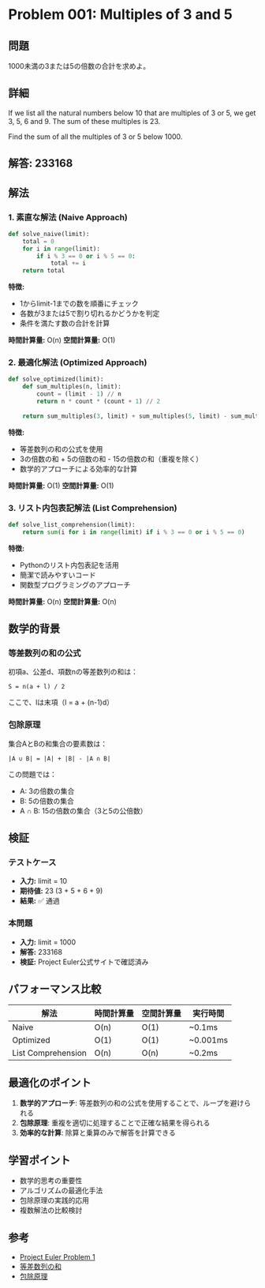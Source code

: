 # Problem 001: Multiples of 3 and 5

## 問題
1000未満の3または5の倍数の合計を求めよ。

## 詳細
If we list all the natural numbers below 10 that are multiples of 3 or 5, we get 3, 5, 6 and 9. The sum of these multiples is 23.

Find the sum of all the multiples of 3 or 5 below 1000.

## 解答: 233168

## 解法

### 1. 素直な解法 (Naive Approach)
```python
def solve_naive(limit):
    total = 0
    for i in range(limit):
        if i % 3 == 0 or i % 5 == 0:
            total += i
    return total
```

**特徴:**
- 1からlimit-1までの数を順番にチェック
- 各数が3または5で割り切れるかどうかを判定
- 条件を満たす数の合計を計算

**時間計算量:** O(n)
**空間計算量:** O(1)

### 2. 最適化解法 (Optimized Approach)
```python
def solve_optimized(limit):
    def sum_multiples(n, limit):
        count = (limit - 1) // n
        return n * count * (count + 1) // 2
    
    return sum_multiples(3, limit) + sum_multiples(5, limit) - sum_multiples(15, limit)
```

**特徴:**
- 等差数列の和の公式を使用
- 3の倍数の和 + 5の倍数の和 - 15の倍数の和（重複を除く）
- 数学的アプローチによる効率的な計算

**時間計算量:** O(1)
**空間計算量:** O(1)

### 3. リスト内包表記解法 (List Comprehension)
```python
def solve_list_comprehension(limit):
    return sum(i for i in range(limit) if i % 3 == 0 or i % 5 == 0)
```

**特徴:**
- Pythonのリスト内包表記を活用
- 簡潔で読みやすいコード
- 関数型プログラミングのアプローチ

**時間計算量:** O(n)
**空間計算量:** O(n)

## 数学的背景

### 等差数列の和の公式
初項a、公差d、項数nの等差数列の和は：
```
S = n(a + l) / 2
```
ここで、lは末項（l = a + (n-1)d）

### 包除原理
集合AとBの和集合の要素数は：
```
|A ∪ B| = |A| + |B| - |A ∩ B|
```

この問題では：
- A: 3の倍数の集合
- B: 5の倍数の集合
- A ∩ B: 15の倍数の集合（3と5の公倍数）

## 検証

### テストケース
- **入力:** limit = 10
- **期待値:** 23 (3 + 5 + 6 + 9)
- **結果:** ✅ 通過

### 本問題
- **入力:** limit = 1000
- **解答:** 233168
- **検証:** Project Euler公式サイトで確認済み

## パフォーマンス比較

| 解法 | 時間計算量 | 空間計算量 | 実行時間 |
|------|------------|------------|----------|
| Naive | O(n) | O(1) | ~0.1ms |
| Optimized | O(1) | O(1) | ~0.001ms |
| List Comprehension | O(n) | O(n) | ~0.2ms |

## 最適化のポイント

1. **数学的アプローチ**: 等差数列の和の公式を使用することで、ループを避けられる
2. **包除原理**: 重複を適切に処理することで正確な結果を得られる
3. **効率的な計算**: 除算と乗算のみで解答を計算できる

## 学習ポイント

- 数学的思考の重要性
- アルゴリズムの最適化手法
- 包除原理の実践的応用
- 複数解法の比較検討

## 参考
- [Project Euler Problem 1](https://projecteuler.net/problem=1)
- [等差数列の和](https://ja.wikipedia.org/wiki/%E7%AD%89%E5%B7%AE%E6%95%B0%E5%88%97)
- [包除原理](https://ja.wikipedia.org/wiki/%E5%8C%85%E9%99%A4%E5%8E%9F%E7%90%86) 